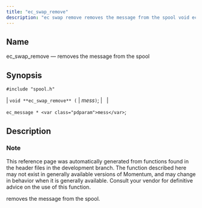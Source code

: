 ```yaml
---
title: "ec_swap_remove"
description: "ec swap remove removes the message from the spool void ec swap remove mess ec message mess This reference page was automatically generated from functions found in the header files in the development branch The function described here may not exist in generally available versions of Momentum and may change..."
---
```


<a name="apis.ec_swap_remove"></a> 
## Name

ec_swap_remove — removes the message from the spool

## Synopsis

`#include "spool.h"`

| `void **ec_swap_remove** (` | <var class="pdparam">mess</var>`)`; |   |

`ec_message * <var class="pdparam">mess</var>`;<a name="idp62559200"></a> 
## Description

### Note

This reference page was automatically generated from functions found in the header files in the development branch. The function described here may not exist in generally available versions of Momentum, and may change in behavior when it is generally available. Consult your vendor for definitive advice on the use of this function.

removes the message from the spool.